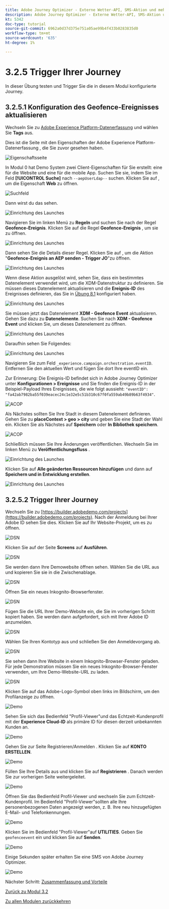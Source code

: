 ```yaml
---
title: Adobe Journey Optimizer - Externe Wetter-API, SMS-Aktion und mehr - Trigger Ihrer koordinierten Kunden-Journey
description: Adobe Journey Optimizer - Externe Wetter-API, SMS-Aktion und mehr - Trigger Ihrer koordinierten Kunden-Journey
kt: 5342
doc-type: tutorial
source-git-commit: 6962a0d37d375e751a05ae99b4f433b0283835d0
workflow-type: tm+mt
source-wordcount: '635'
ht-degree: 1%

---
```


# 3.2.5 Trigger Ihrer Journey

In dieser Übung testen und Trigger Sie die in diesem Modul konfigurierte Journey.

## 3.2.5.1 Konfiguration des Geofence-Ereignisses aktualisieren

Wechseln Sie zu [Adobe Experience Platform-Datenerfassung](https://experience.adobe.com/launch/) und wählen Sie **Tags** aus.

Dies ist die Seite mit den Eigenschaften der Adobe Experience Platform-Datenerfassung , die Sie zuvor gesehen haben.

![Eigenschaftsseite](./../../../modules/datacollection/module1.1/images/launch1.png)

In Modul 0 hat Demo System zwei Client-Eigenschaften für Sie erstellt: eine für die Website und eine für die mobile App. Suchen Sie sie, indem Sie im Feld **[!UICONTROL Suche]** nach `--aepUserLdap--` suchen. Klicken Sie auf , um die Eigenschaft **Web** zu öffnen.

![Suchfeld](./../../../modules/datacollection/module1.1/images/property6.png)

Dann wirst du das sehen.

![Einrichtung des Launches](./images/rule1.png)

Navigieren Sie im linken Menü zu **Regeln** und suchen Sie nach der Regel **Geofence-Ereignis**. Klicken Sie auf die Regel **Geofence-Ereignis** , um sie zu öffnen.

![Einrichtung des Launches](./images/rule2.png)

Dann sehen Sie die Details dieser Regel. Klicken Sie auf , um die Aktion &quot;**Geofence-Ereignis an AEP senden - Trigger JO**&quot;zu öffnen.

![Einrichtung des Launches](./images/rule3.png)

Wenn diese Aktion ausgelöst wird, sehen Sie, dass ein bestimmtes Datenelement verwendet wird, um die XDM-Datenstruktur zu definieren. Sie müssen dieses Datenelement aktualisieren und die **Ereignis-ID** des Ereignisses definieren, das Sie in [Übung 8.1](./ex1.md) konfiguriert haben.

![Einrichtung des Launches](./images/rule4.png)

Sie müssen jetzt das Datenelement **XDM - Geofence Event** aktualisieren. Gehen Sie dazu zu **Datenelemente**. Suchen Sie nach **XDM - Geofence Event** und klicken Sie, um dieses Datenelement zu öffnen.

![Einrichtung des Launches](./images/rule5.png)

Daraufhin sehen Sie Folgendes:

![Einrichtung des Launches](./images/rule6.png)

Navigieren Sie zum Feld `_experience.campaign.orchestration.eventID`. Entfernen Sie den aktuellen Wert und fügen Sie dort Ihre eventID ein.

Zur Erinnerung: Die Ereignis-ID befindet sich in Adobe Journey Optimizer unter **Konfigurationen > Ereignisse** und Sie finden die Ereignis-ID in der Beispiel-Payload Ihres Ereignisses, die wie folgt aussieht: `"eventID": "fa42ab7982ba55f039eacec24c1e32e5c51b310c67f0fa559ab49b89b63f4934"`.

![ACOP](./images/payloadeventID.png)

Als Nächstes sollten Sie Ihre Stadt in diesem Datenelement definieren. Gehen Sie zu **placeContext > geo > city** und geben Sie eine Stadt der Wahl ein. Klicken Sie als Nächstes auf **Speichern** oder **In Bibliothek speichern**.

![ACOP](./images/payloadeventIDgeo.png)

Schließlich müssen Sie Ihre Änderungen veröffentlichen. Wechseln Sie im linken Menü zu **Veröffentlichungsfluss** .

![Einrichtung des Launches](./images/rule8.png)

Klicken Sie auf **Alle geänderten Ressourcen hinzufügen** und dann auf **Speichern und in Entwicklung erstellen**.

![Einrichtung des Launches](./images/rule9.png)

## 3.2.5.2 Trigger Ihrer Journey

Wechseln Sie zu [https://builder.adobedemo.com/projects](https://builder.adobedemo.com/projects). Nach der Anmeldung bei Ihrer Adobe ID sehen Sie dies. Klicken Sie auf Ihr Website-Projekt, um es zu öffnen.

![DSN](./../../../modules/gettingstarted/gettingstarted/images/web8.png)

Klicken Sie auf der Seite **Screens** auf **Ausführen**.

![DSN](./../../../modules/datacollection/module1.1/images/web2.png)

Sie werden dann Ihre Demowebsite öffnen sehen. Wählen Sie die URL aus und kopieren Sie sie in die Zwischenablage.

![DSN](./../../../modules/gettingstarted/gettingstarted/images/web3.png)

Öffnen Sie ein neues Inkognito-Browserfenster.

![DSN](./../../../modules/gettingstarted/gettingstarted/images/web4.png)

Fügen Sie die URL Ihrer Demo-Website ein, die Sie im vorherigen Schritt kopiert haben. Sie werden dann aufgefordert, sich mit Ihrer Adobe ID anzumelden.

![DSN](./../../../modules/gettingstarted/gettingstarted/images/web5.png)

Wählen Sie Ihren Kontotyp aus und schließen Sie den Anmeldevorgang ab.

![DSN](./../../../modules/gettingstarted/gettingstarted/images/web6.png)

Sie sehen dann Ihre Website in einem Inkognito-Browser-Fenster geladen. Für jede Demonstration müssen Sie ein neues Inkognito-Browser-Fenster verwenden, um Ihre Demo-Website-URL zu laden.

![DSN](./../../../modules/gettingstarted/gettingstarted/images/web7.png)

Klicken Sie auf das Adobe-Logo-Symbol oben links im Bildschirm, um den Profilanzeige zu öffnen.

![Demo](./../../../modules/datacollection/module1.2/images/pv1.png)

Sehen Sie sich das Bedienfeld &quot;Profil-Viewer&quot;und das Echtzeit-Kundenprofil mit der **Experience Cloud-ID** als primäre ID für diesen derzeit unbekannten Kunden an.

![Demo](./../../../modules/datacollection/module1.2/images/pv2.png)

Gehen Sie zur Seite Registrieren/Anmelden . Klicken Sie auf **KONTO ERSTELLEN**.

![Demo](./../../../modules/datacollection/module1.2/images/pv9.png)

Füllen Sie Ihre Details aus und klicken Sie auf **Registrieren** . Danach werden Sie zur vorherigen Seite weitergeleitet.

![Demo](./../../../modules/datacollection/module1.2/images/pv10.png)

Öffnen Sie das Bedienfeld Profil-Viewer und wechseln Sie zum Echtzeit-Kundenprofil. Im Bedienfeld &quot;Profil-Viewer&quot;sollten alle Ihre personenbezogenen Daten angezeigt werden, z. B. Ihre neu hinzugefügten E-Mail- und Telefonkennungen.

![Demo](./../../../modules/datacollection/module1.2/images/pv11.png)

Klicken Sie im Bedienfeld &quot;Profil-Viewer&quot;auf **UTILITIES**. Geben Sie `geofenceevent` ein und klicken Sie auf **Senden**.

![Demo](./images/smsdemo1.png)

Einige Sekunden später erhalten Sie eine SMS von Adobe Journey Optimizer.

![Demo](./images/smsdemo4.png)

Nächster Schritt: [Zusammenfassung und Vorteile](./summary.md)

[Zurück zu Modul 3.2](journey-orchestration-external-weather-api-sms.md)

[Zu allen Modulen zurückkehren](../../../overview.md)
